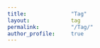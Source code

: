 ```yaml
---
title:              "Tag"
layout:             tag
permalink:          "/Tag/"
author_profile:     true
---
```

